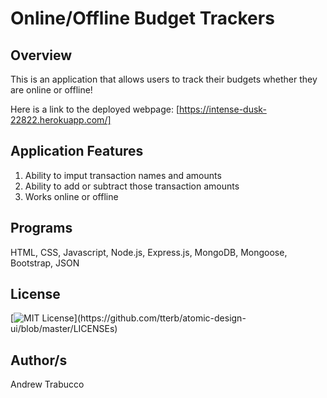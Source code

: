 # Online/Offline Budget Trackers

## Overview
This is an application that allows users to track their budgets whether they are online or offline!

Here is a link to the deployed webpage: [https://intense-dusk-22822.herokuapp.com/]

## Application Features
1) Ability to imput transaction names and amounts
2) Ability to add or subtract those transaction amounts
3) Works online or offline

## Programs 
HTML, CSS, Javascript, Node.js, Express.js, MongoDB, Mongoose, Bootstrap, JSON

## License 
[![MIT License](https://img.shields.io/apm/l/atomic-design-ui.svg?)](https://github.com/tterb/atomic-design-ui/blob/master/LICENSEs)

## Author/s
Andrew Trabucco